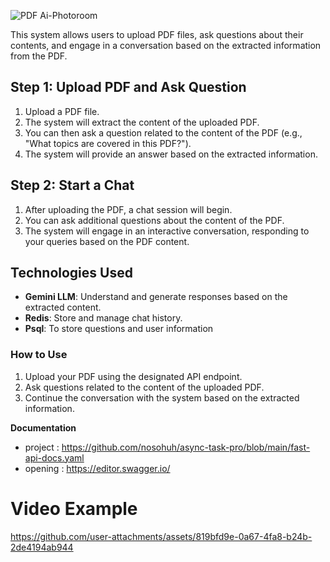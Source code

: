 
![PDF Ai-Photoroom](https://github.com/user-attachments/assets/cf65b974-4d30-49bd-8678-5c09b7b594e4)

This system allows users to upload PDF files, ask questions about their contents, and engage in a conversation based on the extracted information from the PDF.

## Step 1: Upload PDF and Ask Question

1. Upload a PDF file.
2. The system will extract the content of the uploaded PDF.
3. You can then ask a question related to the content of the PDF (e.g., "What topics are covered in this PDF?").
4. The system will provide an answer based on the extracted information.

## Step 2: Start a Chat

1. After uploading the PDF, a chat session will begin.
2. You can ask additional questions about the content of the PDF.
3. The system will engage in an interactive conversation, responding to your queries based on the PDF content.

## Technologies Used

- **Gemini LLM**: Understand and generate responses based on the extracted content.
- **Redis**: Store and manage chat history.
- **Psql**: To store questions and user information

### How to Use

1. Upload your PDF using the designated API endpoint.
2. Ask questions related to the content of the uploaded PDF.
3. Continue the conversation with the system based on the extracted information.

**Documentation**
- project : https://github.com/nosohuh/async-task-pro/blob/main/fast-api-docs.yaml
- opening : https://editor.swagger.io/

# Video Example
https://github.com/user-attachments/assets/819bfd9e-0a67-4fa8-b24b-2de4194ab944

